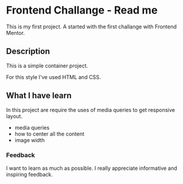 
# Frontend Challange - Read me

This is my first project. A started with the first challange with Frontend Mentor.

## Description

This is a simple container project.

For this style I've used HTML and CSS.


## What I have learn

In this project are require the uses of media queries to get responsive layout. 

- media queries
- how to center all the content 
- image width

### Feedback

I want to learn as much as possible. I really appreciate informative and inspiring feedback.
